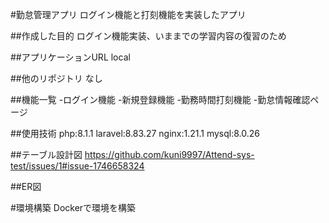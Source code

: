 #勤怠管理アプリ
ログイン機能と打刻機能を実装したアプリ

##作成した目的
ログイン機能実装、いままでの学習内容の復習のため

##アプリケーションURL
local

##他のリポジトリ
なし

##機能一覧
-ログイン機能
-新規登録機能
-勤務時間打刻機能
-勤怠情報確認ページ

##使用技術
php:8.1.1
laravel:8.83.27
nginx:1.21.1
mysql:8.0.26

##テーブル設計図
https://github.com/kuni9997/Attend-sys-test/issues/1#issue-1746658324


##ER図

#環境構築
Dockerで環境を構築
